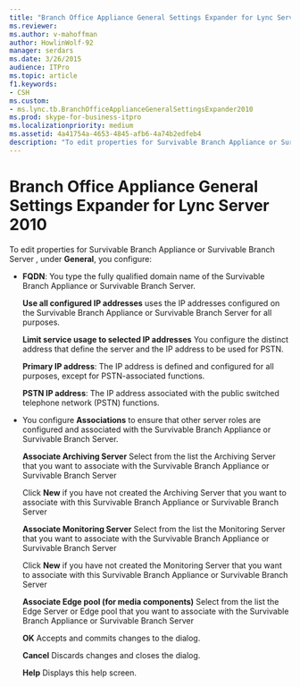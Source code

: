 ```yaml
---
title: "Branch Office Appliance General Settings Expander for Lync Server 2010"
ms.reviewer: 
ms.author: v-mahoffman
author: HowlinWolf-92
manager: serdars
ms.date: 3/26/2015
audience: ITPro
ms.topic: article
f1.keywords:
- CSH
ms.custom:
- ms.lync.tb.BranchOfficeApplianceGeneralSettingsExpander2010
ms.prod: skype-for-business-itpro
ms.localizationpriority: medium
ms.assetid: 4a41754a-4653-4845-afb6-4a74b2edfeb4
description: "To edit properties for Survivable Branch Appliance or Survivable Branch Server , under General, you configure:"
---
```


# Branch Office Appliance General Settings Expander for Lync Server 2010
 
To edit properties for Survivable Branch Appliance or Survivable Branch Server , under **General**, you configure:
  
- **FQDN**: You type the fully qualified domain name of the Survivable Branch Appliance or Survivable Branch Server.
    
    **Use all configured IP addresses** uses the IP addresses configured on the Survivable Branch Appliance or Survivable Branch Server for all purposes.
    
    **Limit service usage to selected IP addresses** You configure the distinct address that define the server and the IP address to be used for PSTN.
    
    **Primary IP address**: The IP address is defined and configured for all purposes, except for PSTN-associated functions.
    
    **PSTN IP address**: The IP address associated with the public switched telephone network (PSTN) functions.
    
- You configure **Associations** to ensure that other server roles are configured and associated with the Survivable Branch Appliance or Survivable Branch Server.
    
    **Associate Archiving Server** Select from the list the Archiving Server that you want to associate with the Survivable Branch Appliance or Survivable Branch Server
    
    Click **New** if you have not created the Archiving Server that you want to associate with this Survivable Branch Appliance or Survivable Branch Server
    
    **Associate Monitoring Server** Select from the list the Monitoring Server that you want to associate with the Survivable Branch Appliance or Survivable Branch Server
    
    Click **New** if you have not created the Monitoring Server that you want to associate with this Survivable Branch Appliance or Survivable Branch Server
    
    **Associate Edge pool (for media components)** Select from the list the Edge Server or Edge pool that you want to associate with the Survivable Branch Appliance or Survivable Branch Server
    
  **OK** Accepts and commits changes to the dialog.
  
  **Cancel** Discards changes and closes the dialog.
  
  **Help** Displays this help screen.
  

